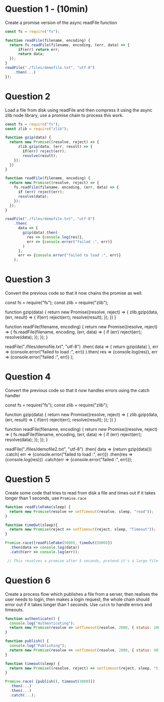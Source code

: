 # Question 1 - (10min)

Create a promise version of the async readFile function

```js
const fs = require("fs");

function readFile(filename, encoding) {
  return fs.readFile(filename, encoding, (err, data) => {
      if(err) return err;
      return data;
  });
}
readFile("./files/demofile.txt", "utf-8")
    .then(...)
});
```

# Question 2

Load a file from disk using readFile and then compress it using the async zlib node library, use a promise chain to process this work.

```js
const fs = require("fs");
const zlib = require("zlib");

function gzip(data) {
  return new Promise((resolve, reject) => {
      zlib.gzip(data, (err, result) => {
        if(err) reject(err);
        resolve(result);
    });
  })
}

function readFile(filename, encoding) {
  return new Promise((resolve, reject) => {
    fs.readFile(filename, encoding, (err, data) => {
      if (err) reject(err);
      resolve(data);
    });
  });
}

readFile("./files/demofile.txt", "utf-8")
    .then(
      data => {
        gzip(data).then(
          res => {console.log(res)},
          err => {console.error("failed :", err)}
        )
      },
      err => {console.error("failed to load :", err)}
    ); 

```

# Question 3

Convert the previous code so that it now chains the promise as well.

const fs = require("fs");
const zlib = require("zlib");

function gzip(data) {
  return new Promise((resolve, reject) => {
      zlib.gzip(data, (err, result) => {
        if(err) reject(err);
        resolve(result);
    });
  })
}

function readFile(filename, encoding) {
  return new Promise((resolve, reject) => {
    fs.readFile(filename, encoding, (err, data) => {
      if (err) reject(err);
      resolve(data);
    });
  });
}

readFile("./files/demofile.txt", "utf-8")
    .then(
      data => {
        return gzip(data)
      },
      err => {console.error("failed to load :", err)}
    ).then(
          res => {console.log(res)},
          err => {console.error("failed :", err)}
        );

# Question 4

Convert the previous code so that it now handles errors using the catch handler

const fs = require("fs");
const zlib = require("zlib");

function gzip(data) {
  return new Promise((resolve, reject) => {
      zlib.gzip(data, (err, result) => {
        if(err) reject(err);
        resolve(result);
    });
  })
}

function readFile(filename, encoding) {
  return new Promise((resolve, reject) => {
    fs.readFile(filename, encoding, (err, data) => {
      if (err) reject(err);
      resolve(data);
    });
  });
}

readFile("./files/demofile2.txt", "utf-8")
    .then( data => {return gzip(data)})
    .catch( err => {console.error("failed to load :", err)})
    .then(res => {console.log(res)})
    .catch(err => {console.error("failed :", err)});    

# Question 5

Create some code that tries to read from disk a file and times out if it takes longer than 1 seconds, use `Promise.race`

```js
function readFileFake(sleep) {
  return new Promise(resolve => setTimeout(resolve, sleep, "read"));
}

function timeOut(sleep){
  return new Promise(reject => setTimeout(reject, sleep, "Timeout"));
}

Promise.race([readFileFake(5000), timeOut(5000)])
  .then(data => console.log(data))
  .catch(err => console.log(err));

 // This resolves a promise after 5 seconds, pretend it's a large file being read from disk
```

# Question 6

Create a process flow which publishes a file from a server, then realises the user needs to login, then makes a login request, the whole chain should error out if it takes longer than 1 seconds. Use `catch` to handle errors and timeouts.

```js
function authenticate() {
  console.log("Authenticating");
  return new Promise(resolve => setTimeout(resolve, 2000, { status: 200 }));
}

function publish() {
  console.log("Publishing");
  return new Promise(resolve => setTimeout(resolve, 2000, { status: 403 }));
}

function timeout(sleep) {
  return new Promise((resolve, reject) => setTimeout(reject, sleep, "timeout"));
}

Promise.race( [publish(), timeout(3000)])
  .then(...)
  .then(...)
  .catch(...);
```
